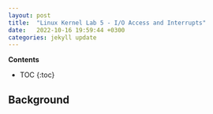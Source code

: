 ```yaml
---
layout: post
title:  "Linux Kernel Lab 5 - I/O Access and Interrupts"
date:   2022-10-16 19:59:44 +0300
categories: jekyll update
---
```


**Contents**
* TOC
{:toc}
## Background


